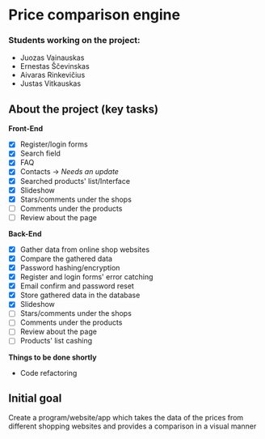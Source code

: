 # Price comparison engine
### Students working on the project: 
- Juozas Vainauskas
- Ernestas Ščevinskas
- Aivaras Rinkevičius
- Justas Vitkauskas
## About the project (key tasks)
**Front-End**
- [x] Register/login forms
- [x] Search field
- [x] FAQ
- [x] Contacts -> *Needs an update*
- [x] Searched products' list/Interface
- [x] Slideshow
- [x] Stars/comments under the shops
- [ ] Comments under the products
- [ ] Review about the page

**Back-End**
- [x] Gather data from online shop websites
- [x] Compare the gathered data
- [x] Password hashing/encryption
- [x] Register and login forms' error catching
- [x] Email confirm and password reset
- [x] Store gathered data in the database
- [x] Slideshow
- [ ] Stars/comments under the shops
- [ ] Comments under the products
- [ ] Review about the page
- [ ] Products' list cashing

**Things to be done shortly**
- Code refactoring
## Initial goal
Create a program/website/app which takes the data of the prices from different shopping websites and provides a comparison in a visual manner

